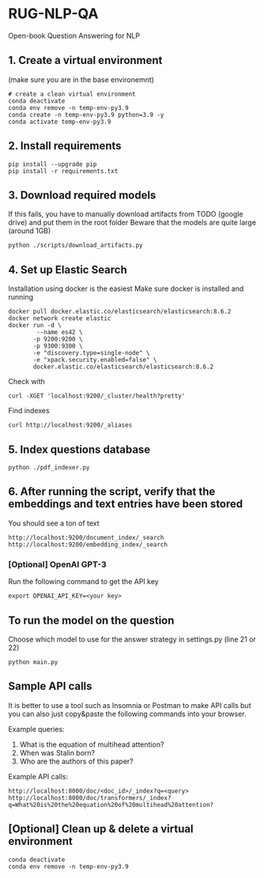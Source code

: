 # RUG-NLP-QA

Open-book Question Answering for NLP

## 1. Create a virtual environment
(make sure you are in the base environemnt)
```
# create a clean virtual environment
conda deactivate
conda env remove -n temp-env-py3.9
conda create -n temp-env-py3.9 python=3.9 -y
conda activate temp-env-py3.9
```

## 2. Install requirements

```
pip install --upgrade pip
pip install -r requirements.txt
```

## 3. Download required models
If this fails, you have to manually download artifacts from TODO (google drive) and put them in 
the root folder
Beware that the models are quite large (around 1GB)
```
python ./scripts/download_artifacts.py
```

## 4. Set up Elastic Search

Installation using docker is the easiest
Make sure docker is installed and running

```
docker pull docker.elastic.co/elasticsearch/elasticsearch:8.6.2
docker network create elastic
docker run -d \
        --name es42 \
       -p 9200:9200 \
       -p 9300:9300 \
       -e "discovery.type=single-node" \
       -e "xpack.security.enabled=false" \
       docker.elastic.co/elasticsearch/elasticsearch:8.6.2
```

Check with

```
curl -XGET 'localhost:9200/_cluster/health?pretty'
```

Find indexes

```
curl http://localhost:9200/_aliases
```

## 5. Index questions database
```
python ./pdf_indexer.py
```
## 6. After running the script, verify that the embeddings and text entries have been stored
You should see a ton of text
```
http://localhost:9200/document_index/_search
http://localhost:9200/embedding_index/_search
```

### [Optional] OpenAI GPT-3

Run the following command to get the API key

```
export OPENAI_API_KEY=<your key>
```

## To run the model on the question
Choose which model to use for the answer strategy in settings.py (line 21 or 22)
```
python main.py
```

## Sample API calls
It is better to use a tool such as Insomnia or Postman to make API calls but you can also just 
copy&paste the following commands into your browser.

Example queries: 
1. What is the equation of multihead attention?
2. When was Stalin born?
3. Who are the authors of this paper?

Example API calls:
```
http://localhost:8000/doc/<doc_id>/_index?q=<query>
http://localhost:8000/doc/transformers/_index?q=What%20is%20the%20equation%20of%20multihead%20attention?
```

## [Optional] Clean up & delete a virtual environment

```
conda deactivate
conda env remove -n temp-env-py3.9
```